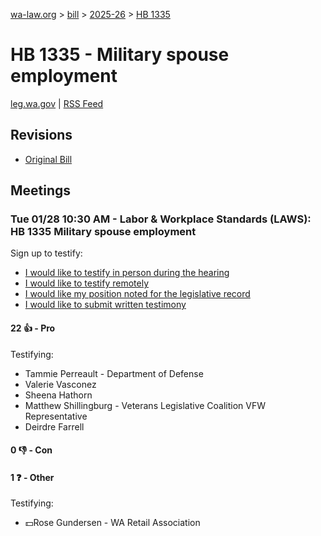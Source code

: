 [wa-law.org](/) > [bill](/bill/) > [2025-26](/bill/2025-26/) > [HB 1335](/bill/2025-26/hb/1335/)

# HB 1335 - Military spouse employment
[leg.wa.gov](https://app.leg.wa.gov/billsummary?BillNumber=1335&Year=2025&Initiative=false) | [RSS Feed](./rss.xml)

## Revisions
* [Original Bill](1/)

## Meetings
### Tue 01/28 10:30 AM - Labor & Workplace Standards (LAWS): HB 1335 Military spouse employment
Sign up to testify:
* [I would like to testify in person during the hearing](https://app.leg.wa.gov/csi/Testifier/Add?chamber=House&mId=32599&aId=162125&caId=25080&tId=1)
* [I would like to testify remotely](https://app.leg.wa.gov/csi/Testifier/Add?chamber=House&mId=32599&aId=162125&caId=25080&tId=2)
* [I would like my position noted for the legislative record](https://app.leg.wa.gov/csi/Testifier/Add?chamber=House&mId=32599&aId=162125&caId=25080&tId=3)
* [I would like to submit written testimony](https://app.leg.wa.gov/csi/Testifier/Add?chamber=House&mId=32599&aId=162125&caId=25080&tId=4)

#### 22 👍 - Pro
Testifying:
* Tammie Perreault - Department of Defense
* Valerie Vasconez
* Sheena Hathorn
* Matthew Shillingburg - Veterans Legislative Coalition VFW Representative
* Deirdre Farrell

#### 0 👎 - Con

#### 1 ❓ - Other
Testifying:
* 💵Rose Gundersen - WA Retail Association
